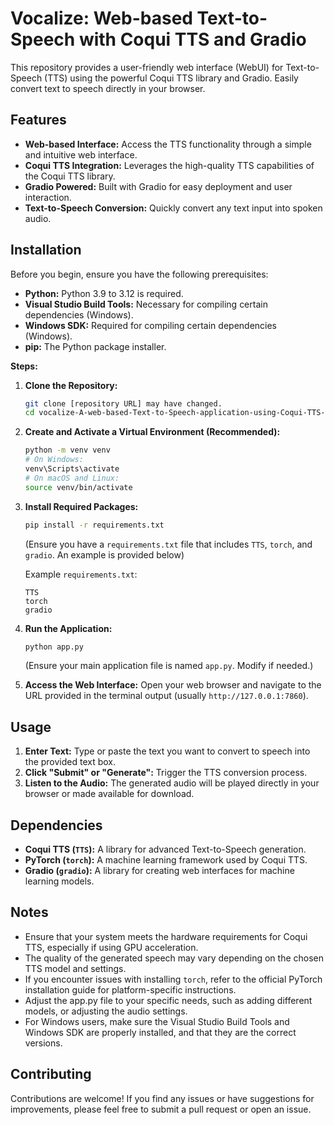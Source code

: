 # Vocalize: Web-based Text-to-Speech with Coqui TTS and Gradio

This repository provides a user-friendly web interface (WebUI) for Text-to-Speech (TTS) using the powerful Coqui TTS library and Gradio. Easily convert text to speech directly in your browser.

## Features

* **Web-based Interface:** Access the TTS functionality through a simple and intuitive web interface.
* **Coqui TTS Integration:** Leverages the high-quality TTS capabilities of the Coqui TTS library.
* **Gradio Powered:** Built with Gradio for easy deployment and user interaction.
* **Text-to-Speech Conversion:** Quickly convert any text input into spoken audio.

## Installation

Before you begin, ensure you have the following prerequisites:

* **Python:** Python 3.9 to 3.12 is required.
* **Visual Studio Build Tools:** Necessary for compiling certain dependencies (Windows).
* **Windows SDK:** Required for compiling certain dependencies (Windows).
* **pip:** The Python package installer.

**Steps:**

1.  **Clone the Repository:**
    ```bash
    git clone [repository URL] may have changed.
    cd vocalize-A-web-based-Text-to-Speech-application-using-Coqui-TTS-and-Gradio
    ```

2.  **Create and Activate a Virtual Environment (Recommended):**
    ```bash
    python -m venv venv
    # On Windows:
    venv\Scripts\activate
    # On macOS and Linux:
    source venv/bin/activate
    ```

3.  **Install Required Packages:**
    ```bash
    pip install -r requirements.txt
    ```
    (Ensure you have a `requirements.txt` file that includes `TTS`, `torch`, and `gradio`. An example is provided below)

    Example `requirements.txt`:
    ```
    TTS
    torch
    gradio
    ```

4.  **Run the Application:**
    ```bash
    python app.py
    ```
    (Ensure your main application file is named `app.py`. Modify if needed.)

5.  **Access the Web Interface:**
    Open your web browser and navigate to the URL provided in the terminal output (usually `http://127.0.0.1:7860`).

## Usage

1.  **Enter Text:** Type or paste the text you want to convert to speech into the provided text box.
2.  **Click "Submit" or "Generate":** Trigger the TTS conversion process.
3.  **Listen to the Audio:** The generated audio will be played directly in your browser or made available for download.

## Dependencies

* **Coqui TTS (`TTS`):** A library for advanced Text-to-Speech generation.
* **PyTorch (`torch`):** A machine learning framework used by Coqui TTS.
* **Gradio (`gradio`):** A library for creating web interfaces for machine learning models.

## Notes

* Ensure that your system meets the hardware requirements for Coqui TTS, especially if using GPU acceleration.
* The quality of the generated speech may vary depending on the chosen TTS model and settings.
* If you encounter issues with installing `torch`, refer to the official PyTorch installation guide for platform-specific instructions.
* Adjust the app.py file to your specific needs, such as adding different models, or adjusting the audio settings.
* For Windows users, make sure the Visual Studio Build Tools and Windows SDK are properly installed, and that they are the correct versions.

## Contributing

Contributions are welcome! If you find any issues or have suggestions for improvements, please feel free to submit a pull request or open an issue.
